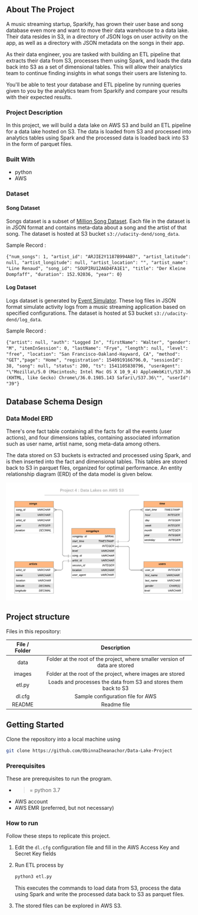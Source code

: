 ## About The Project

A music streaming startup, Sparkify, has grown their user base and song database even more and want to move their data warehouse to a data lake. Their data resides in S3, in a directory of JSON logs on user activity on the app, as well as a directory with JSON metadata on the songs in their app.

As their data engineer, you are tasked with building an ETL pipeline that extracts their data from S3, processes them using Spark, and loads the data back into S3 as a set of dimensional tables. This will allow their analytics team to continue finding insights in what songs their users are listening to.

You'll be able to test your database and ETL pipeline by running queries given to you by the analytics team from Sparkify and compare your results with their expected results.

### Project Description

In this project, we will build a data lake on AWS S3 and build an ETL pipeline for a data lake hosted on S3. The data is loaded from S3 and processed into analytics tables using Spark and the processed data is loaded back into S3 in the form of parquet files.

### Built With

* python
* AWS

### Dataset

#### Song Dataset

Songs dataset is a subset of [Million Song Dataset](http://millionsongdataset.com/). Each file in the dataset is in JSON format and contains meta-data about a song and the artist of that song. The dataset is hosted at S3 bucket `s3://udacity-dend/song_data`.

Sample Record :

```
{"num_songs": 1, "artist_id": "ARJIE2Y1187B994AB7", "artist_latitude": null, "artist_longitude": null, "artist_location": "", "artist_name": "Line Renaud", "song_id": "SOUPIRU12A6D4FA1E1", "title": "Der Kleine Dompfaff", "duration": 152.92036, "year": 0}
```

#### Log Dataset

Logs dataset is generated by [Event Simulator](https://github.com/Interana/eventsim). These log files in JSON format simulate activity logs from a music streaming application based on specified configurations. The dataset is hosted at S3 bucket `s3://udacity-dend/log_data`.

Sample Record :

```
{"artist": null, "auth": "Logged In", "firstName": "Walter", "gender": "M", "itemInSession": 0, "lastName": "Frye", "length": null, "level": "free", "location": "San Francisco-Oakland-Hayward, CA", "method": "GET","page": "Home", "registration": 1540919166796.0, "sessionId": 38, "song": null, "status": 200, "ts": 1541105830796, "userAgent": "\"Mozilla\/5.0 (Macintosh; Intel Mac OS X 10_9_4) AppleWebKit\/537.36 (KHTML, like Gecko) Chrome\/36.0.1985.143 Safari\/537.36\"", "userId": "39"}
```



## Database Schema Design

### Data Model ERD

There's one fact table containing all the facts for all the events (user actions), and four dimensions tables, containing associated information such as user name, artist name, song meta-data among others.

The data stored on S3 buckets is extracted and processed using Spark, and is then inserted into the fact and dimensional tables. This tables are stored back to S3 in parquet files, organized for optimal performance. An entity relationship diagram (ERD) of the data model is given below. 

![database](./images/database.png)



## Project structure

Files in this repository:

| File / Folder |                         Description                          |
| :-----------: | :----------------------------------------------------------: |
|     data      | Folder at the root of the project, where smaller version of data are stored |
|    images     |  Folder at the root of the project, where images are stored  |
|    etl.py     | Loads and processes the data from S3 and stores them back to S3 |
|    dl.cfg     |              Sample configuration file for AWS               |
|    README     |                         Readme file                          |



## Getting Started

Clone the repository into a local machine using

```sh
git clone https://github.com/ObinnaIheanachor/Data-Lake-Project
```

### Prerequisites

These are prerequisites to run the program.

* >= python 3.7
* AWS account
* AWS EMR (preferred, but not necessary)

### How to run

Follow these steps to replicate this project.

1. Edit the `dl.cfg` configuration file and fill in the AWS Access Key and Secret Key fields

2. Run ETL process by 

   ```python
   python3 etl.py
   ```

   This executes the commands to load data from S3, process the data using Spark and write the processed data back to S3 as parquet files.

3.  The stored files can be explored in AWS S3.
